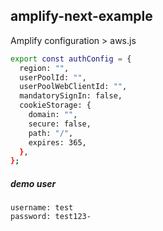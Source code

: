 ## amplify-next-example

Amplify configuration > aws.js

```bash
export const authConfig = {
  region: "",
  userPoolId: "",
  userPoolWebClientId: "",
  mandatorySignIn: false,
  cookieStorage: {
    domain: "",
    secure: false,
    path: "/",
    expires: 365,
  },
};
```

##### demo user

```
username: test
password: test123-
```

